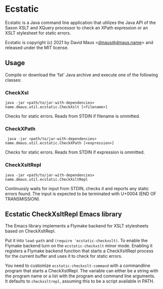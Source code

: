 Ecstatic
=

Ecstatic is a Java command line application that utilizes the Java API of the Saxon XSLT and XQuery processor to check
an XPath expression or an XSLT stylesheet for static errors.

Ecstatic is copyright (c) 2021 by David Maus &lt;dmaus@dmaus.name&gt; and released under the MIT license.

Usage
-

Compile or download the 'fat' Java archive and execute one of the following classes:

### CheckXsl

```
java -jar <path/to/jar-with-dependencies> name.dmaus.util.ecstatic.CheckXslt [<filename>]
```

Checks <filename> for static errors. Reads from STDIN if filename is ommitted.

### CheckXPath

```
 java -jar <path/to/jar-with-dependencies> name.dmaus.util.ecstatic.CheckXPath [<expression>]
```

Checks <expression> for static errors. Reads from STDIN if expression
is ommitted.

### CheckXsltRepl

```
java -jar <path/to/jar-with-dependencies> name.dmaus.util.ecstatic.CheckXsltRepl
```

Continuosly waits for input from STDIN, checks it and reports any static errors found. The input is expected to be
terminated with U+0004 (END OF TRANSMISSION).

Ecstatic CheckXsltRepl Emacs library
-

The Emacs library implements a Flymake backend for XSLT stylesheets based on CheckXsltRepl.

Put it into ```load-path``` and ```(require 'ecstatic-checkxslt)```. To enable the Flymake backend turn on the
```ecstatic-checkxslt``` minor mode. Enabling it registers a Flymake backend function that starts a CheckXsltRepl
process for the current buffer and uses it to check for static errors.

You need to customize ```ecstatic-checkxslt-command``` with a commandline program that starts a CheckXstlRepl. The
variable can either be a string with the program name or a list with the program and command line arguments. It defaults
to ```checkxsltrepl```, assuming this to be a script available in PATH.
